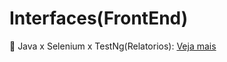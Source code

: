 # Interfaces(FrontEnd)

🔑 Java x Selenium x TestNg(Relatorios): [Veja mais](https://github.com/antoniogmartins/Interfaces/blob/main/Selenium_java_pom_testng/Selenium_java_pom_testng.md)

